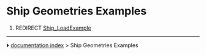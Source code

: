 # Ship Geometries Examples
1.  REDIRECT [Ship_LoadExample](Ship_LoadExample.md)



---
⏵ [documentation index](../README.md) > Ship Geometries Examples
